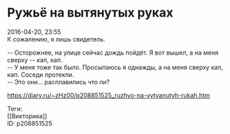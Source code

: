 Ружьё на вытянутых руках
=========================

   
 2016-04-20, 23:55   
  К сожалению, я лишь свидетель.   
   
 -- Осторожнее, на улице сейчас дождь пойдёт. Я вот вышел, а на меня сверху -- кап, кап.   
 -- У меня тоже так было. Просыпаюсь я однажды, а на меня сверху кап, кап. Соседи протекли.   
 -- Это они... расплавились что ли?   
    
 <https://diary.ru/~zHz00/p208851525_ruzhyo-na-vytyanutyh-rukah.htm>   
   
 Теги:   
 [[Викторика]]   
 ID: p208851525
